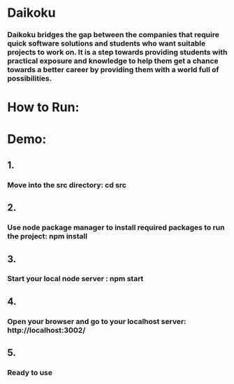 # Daikoku

### Daikoku bridges the gap between the companies that require quick software solutions and students who want suitable projects to work on. It is a step towards providing students with practical exposure and knowledge to help them get a chance towards a better career by providing them with a world full of possibilities.


# How to Run:


# Demo:
## 1.
### Move into the src directory: cd src
## 2.
### Use node package manager to install required packages to run the project: npm install
## 3.
### Start your local node server : npm start
## 4.
### Open your browser and go to your localhost server: http://localhost:3002/
## 5.
### Ready to use


